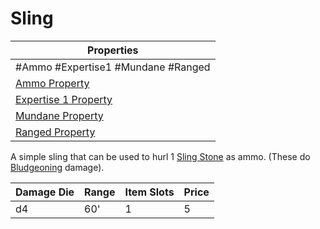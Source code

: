 # Sling

| Properties                                                          |
| ------------------------------------------------------------------- |
| #Ammo #Expertise1 #Mundane #Ranged                                  |
| [Ammo Property](../Weapon%20Properties/Ammo%20Property.md)               |
| [Expertise 1 Property](../Weapon%20Properties/Expertise%20X%20Property.md) |
| [Mundane Property](../../../Material%20Properties/Mundane%20Property.md) |
| [Ranged Property](../Weapon%20Properties/Ranged%20Property.md)           |
A simple sling that can be used to hurl 1 [Sling Stone](../Ammo/Sling%20Stone.md) as ammo. (These do [Bludgeoning](../../../../../Damage%20Types/Bludgeoning.md) damage).

| Damage Die | Range | Item Slots | Price |
| ---------- | ----- | ---------- | ----- |
| d4         | 60'   | 1          | 5     |
